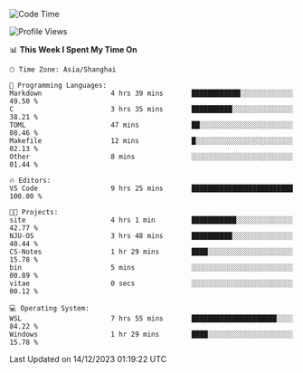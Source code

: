 <!--START_SECTION:waka-->
![Code Time](http://img.shields.io/badge/Code%20Time-1%2C430%20hrs%2051%20mins-blue)

![Profile Views](http://img.shields.io/badge/Profile%20Views-1-blue)

📊 **This Week I Spent My Time On** 

```text
🕑︎ Time Zone: Asia/Shanghai

💬 Programming Languages: 
Markdown                 4 hrs 39 mins       ████████████░░░░░░░░░░░░░   49.50 % 
C                        3 hrs 35 mins       ██████████░░░░░░░░░░░░░░░   38.21 % 
TOML                     47 mins             ██░░░░░░░░░░░░░░░░░░░░░░░   08.46 % 
Makefile                 12 mins             █░░░░░░░░░░░░░░░░░░░░░░░░   02.13 % 
Other                    8 mins              ░░░░░░░░░░░░░░░░░░░░░░░░░   01.44 % 

🔥 Editors: 
VS Code                  9 hrs 25 mins       █████████████████████████   100.00 % 

🐱‍💻 Projects: 
site                     4 hrs 1 min         ███████████░░░░░░░░░░░░░░   42.77 % 
NJU-OS                   3 hrs 48 mins       ██████████░░░░░░░░░░░░░░░   40.44 % 
CS-Notes                 1 hr 29 mins        ████░░░░░░░░░░░░░░░░░░░░░   15.78 % 
bin                      5 mins              ░░░░░░░░░░░░░░░░░░░░░░░░░   00.89 % 
vitae                    0 secs              ░░░░░░░░░░░░░░░░░░░░░░░░░   00.12 % 

💻 Operating System: 
WSL                      7 hrs 55 mins       █████████████████████░░░░   84.22 % 
Windows                  1 hr 29 mins        ████░░░░░░░░░░░░░░░░░░░░░   15.78 % 
```


 Last Updated on 14/12/2023 01:19:22 UTC
<!--END_SECTION:waka-->